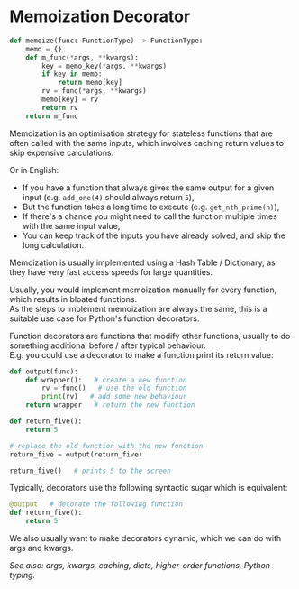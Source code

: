 # Memoization Decorator

```py
def memoize(func: FunctionType) -> FunctionType:
    memo = {}
    def m_func(*args, **kwargs):
        key = memo_key(*args, **kwargs)
        if key in memo:
            return memo[key]
        rv = func(*args, **kwargs)
        memo[key] = rv
        return rv
    return m_func
```

Memoization is an optimisation strategy
for stateless functions that are often
called with the same inputs, which
involves caching return values to
skip expensive calculations.

Or in English:
- If you have a function that always
gives the same output for a given input
(e.g. `add_one(4)` should always return `5`),
- But the function takes a long time to
execute (e.g. `get_nth_prime(n)`),
- If there's a chance you might need to
call the function multiple times with the
same input value,
- You can keep track of the inputs you have
already solved, and skip the long calculation.

Memoization is usually implemented using
a Hash Table / Dictionary, as they have very
fast access speeds for large quantities.

Usually, you would implement memoization
manually for every function, which results in
bloated functions.  
As the steps to implement memoization are
always the same, this is a suitable use case
for Python's function decorators.

Function decorators are functions that modify
other functions, usually to do something
additional before / after typical behaviour.  
E.g. you could use a decorator to make a
function print its return value:
```py
def output(func):
    def wrapper():   # create a new function
        rv = func()   # use the old function
        print(rv)   # add some new behaviour
    return wrapper   # return the new function

def return_five():
    return 5

# replace the old function with the new function
return_five = output(return_five)

return_five()   # prints 5 to the screen
```

Typically, decorators use the following
syntactic sugar which is equivalent:
```py
@output   # decorate the following function
def return_five():
    return 5
```
We also usually want to make decorators
dynamic, which we can do with args and
kwargs.


*See also: args, kwargs, caching, dicts,
higher-order functions, Python typing.*

